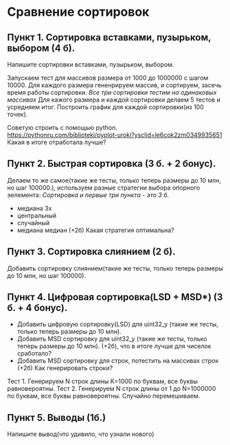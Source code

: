 # Cравнение сортировок

## Пункт 1. Cортировка вставками, пузырьком, выбором (4 б).
Напишите сортировки вставками, пузырьком, выбором.

Запускаем тест для массивов размера от 1000 до 1000000 с шагом 10000.
Для каждого размера гененрируем массив, и сортируем, засечь время работы сортировки.
*Все три сортировки тестим на одинаковых массивах*
Для кажого размера и каждой сортировки делаем 5 тестов и усредняем итог.
Построить график для каждой сортировки(из 100 точек). 

Советую строить с помощью python.
https://pythonru.com/biblioteki/pyplot-uroki?ysclid=le6cok2zm0349935651 
Какая в итоге отработала лучше?


## Пункт 2. Быстрая сортировка  (3 б. + 2 бонус).
Делаем то же самое(такие же тесты, только теперь размеры до 10 млн, но шаг 100000.), используем разные стратегии выбора опорного эелемента:
*Сортировка и первые три пункта - это 3 б.*
* медиана 3х 
* центральный 
* случайный 
* медиана медиан (+2б)
Какая стратегия оптимальна?

## Пункт 3. Сортировка слиянием (2 б).
Добавить сортировку слиянием(такие же тесты, только теперь размеры до 10 млн, но шаг 100000).

## Пункт 4. Цифровая сортировка(LSD + MSD*) (3 б. + 4 бонус).
* Добавить цифровую сортировку(LSD) для uint32_y (такие же тесты, только теперь размеры до 10 млн).
* Добавить MSD сортировку для uint32_y (такие же тесты, только теперь размеры до 10 млн). (+2б), что в итоге лучше для чиселок сработало?
* Добавить MSD сортировку для строк, потестить на массивах строк (+2б)
Как генерировать строки?

Тест 1. Генерируем N строк длины K=1000 по буквам, все буквы равновероятны.
Тест 2. Генерируем N строк длины от 1 до N=1000000 по буквам, все буквы равновероятны. Случайно перемешиваем.

## Пункт 5. Выводы (1б.)
Напишите вывод(что удивило, что узнали нового)
